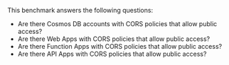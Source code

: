 This benchmark answers the following questions:

- Are there Cosmos DB accounts with CORS policies that allow public access?
- Are there Web Apps with CORS policies that allow public access?
- Are there Function Apps with CORS policies that allow public access?
- Are there API Apps with CORS policies that allow public access?
